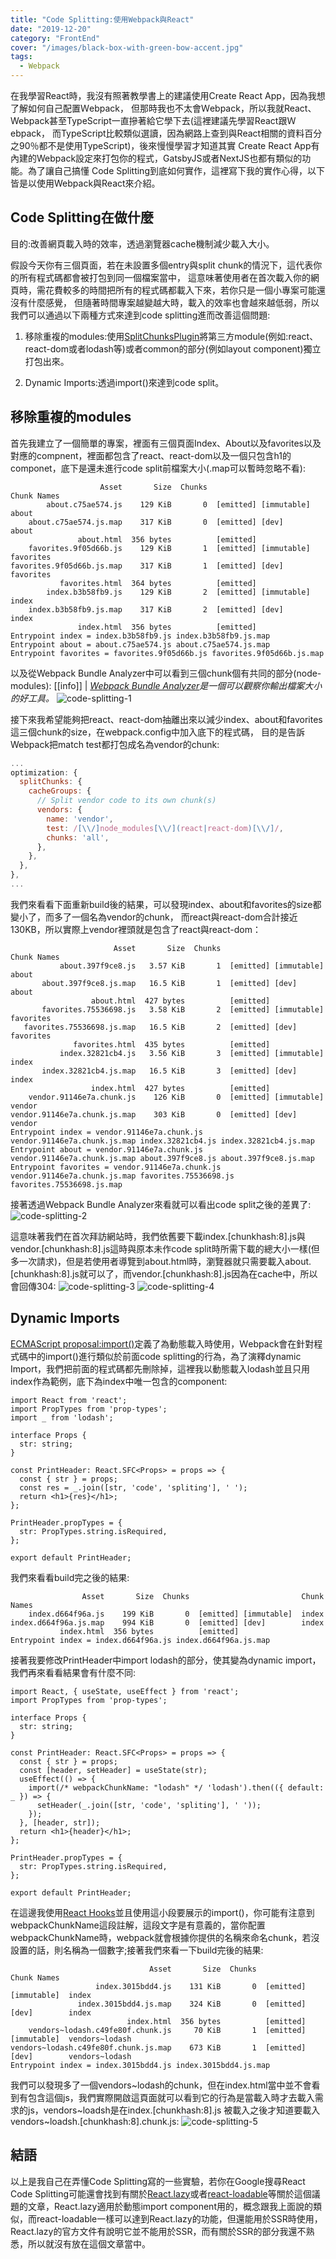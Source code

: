 ```yaml
---
title: "Code Splitting:使用Webpack與React"
date: "2019-12-20"
category: "FrontEnd"
cover: "/images/black-box-with-green-bow-accent.jpg"
tags:
  - Webpack
---
```


在我學習React時，我沒有照著教學書上的建議使用Create React App，因為我想了解如何自己配置Ｗebpack，
但那時我也不太會Ｗebpack，所以我就React、Webpack甚至TypeScript一直摻著給它學下去(這裡建議先學習React跟Ｗebpack，
而TypeScript比較類似選讀，因為網路上查到與React相關的資料百分之90％都不是使用TypeScript)，後來慢慢學習才知道其實
Create React App有內建的Webpack設定來打包你的程式，GatsbyJS或者NextJS也都有類似的功能。為了讓自己搞懂
Code Splitting到底如何實作，這裡寫下我的實作心得，以下皆是以使用Webpack與React來介紹。

## Code Splitting在做什麼

目的:改善網頁載入時的效率，透過瀏覽器cache機制減少載入大小。

假設今天你有三個頁面，若在未設置多個entry與split chunk的情況下，這代表你的所有程式碼都會被打包到同一個檔案當中，
這意味著使用者在首次載入你的網頁時，需花費較多的時間把所有的程式碼都載入下來，若你只是一個小專案可能還沒有什麼感覺，
但隨著時間專案越變越大時，載入的效率也會越來越低弱，所以我們可以通過以下兩種方式來達到code splitting進而改善這個問題:

1. 移除重複的modules:使用[SplitChunksPlugin](https://webpack.js.org/plugins/split-chunks-plugin/)將第三方module(例如:react、react-dom或者lodash等)或者common的部分(例如layout component)獨立打包出來。

1. Dynamic Imports:透過import()來達到code split。

## 移除重複的modules

首先我建立了一個簡單的專案，裡面有三個頁面Index、About以及favorites以及對應的compnent，裡面都包含了react、react-dom以及一個只包含h1的componet，底下是還未進行code split前檔案大小(.map可以暫時忽略不看):

```shell
                    Asset       Size  Chunks                         Chunk Names
        about.c75ae574.js    129 KiB       0  [emitted] [immutable]  about
    about.c75ae574.js.map    317 KiB       0  [emitted] [dev]        about
               about.html  356 bytes          [emitted]
    favorites.9f05d66b.js    129 KiB       1  [emitted] [immutable]  favorites
favorites.9f05d66b.js.map    317 KiB       1  [emitted] [dev]        favorites
           favorites.html  364 bytes          [emitted]
        index.b3b58fb9.js    129 KiB       2  [emitted] [immutable]  index
    index.b3b58fb9.js.map    317 KiB       2  [emitted] [dev]        index
               index.html  356 bytes          [emitted]
Entrypoint index = index.b3b58fb9.js index.b3b58fb9.js.map
Entrypoint about = about.c75ae574.js about.c75ae574.js.map
Entrypoint favorites = favorites.9f05d66b.js favorites.9f05d66b.js.map
```

以及從Webpack Bundle Analyzer中可以看到三個chunk個有共同的部分(node-modules):
[[info]]
| *[Webpack Bundle Analyzer](https://github.com/webpack-contrib/webpack-bundle-analyzer)是一個可以觀察你輸出檔案大小的好工具。*
![code-splitting-1](/static/images/code-splitting-1.png)

接下來我希望能夠把react、react-dom抽離出來以減少index、about和favorites這三個chunk的size，在webpack.config中加入底下的程式碼，
目的是告訴Webpack把match test都打包成名為vendor的chunk:

```javascript
...
optimization: {
  splitChunks: {
    cacheGroups: {
      // Split vendor code to its own chunk(s)
      vendors: {
        name: 'vendor',
        test: /[\\/]node_modules[\\/](react|react-dom)[\\/]/,
        chunks: 'all',
      },
    },
  },
},
...
```

我們來看看下面重新build後的結果，可以發現index、about和favorites的size都變小了，而多了一個名為vendor的chunk，
而react與react-dom合計接近130KB，所以實際上vendor裡頭就是包含了react與react-dom：

```shell{2,4,5,7,8,10-11}
                       Asset       Size  Chunks                         Chunk Names
           about.397f9ce8.js   3.57 KiB       1  [emitted] [immutable]  about
       about.397f9ce8.js.map   16.5 KiB       1  [emitted] [dev]        about
                  about.html  427 bytes          [emitted]
       favorites.75536698.js   3.58 KiB       2  [emitted] [immutable]  favorites
   favorites.75536698.js.map   16.5 KiB       2  [emitted] [dev]        favorites
              favorites.html  435 bytes          [emitted]
           index.32821cb4.js   3.56 KiB       3  [emitted] [immutable]  index
       index.32821cb4.js.map   16.5 KiB       3  [emitted] [dev]        index
                  index.html  427 bytes          [emitted]
    vendor.91146e7a.chunk.js    126 KiB       0  [emitted] [immutable]  vendor
vendor.91146e7a.chunk.js.map    303 KiB       0  [emitted] [dev]        vendor
Entrypoint index = vendor.91146e7a.chunk.js vendor.91146e7a.chunk.js.map index.32821cb4.js index.32821cb4.js.map
Entrypoint about = vendor.91146e7a.chunk.js vendor.91146e7a.chunk.js.map about.397f9ce8.js about.397f9ce8.js.map
Entrypoint favorites = vendor.91146e7a.chunk.js vendor.91146e7a.chunk.js.map favorites.75536698.js favorites.75536698.js.map
```

接著透過Webpack Bundle Analyzer來看就可以看出code split之後的差異了:
![code-splitting-2](/static/images/code-splitting-2.png)

這意味著我們在首次拜訪網站時，我們依舊要下載index.[chunkhash:8].js與vendor.[chunkhash:8].js這時與原本未作code split時所需下載的總大小一樣(但多一次請求)，但是若使用者導覽到about.html時，瀏覽器就只需要載入about.[chunkhash:8].js就可以了，而vendor.[chunkhash:8].js因為在cache中，所以會回傳304:
![code-splitting-3](/static/images/code-splitting-3.png)
![code-splitting-4](/static/images/code-splitting-4.png)

## Dynamic Imports

[ECMAScript proposal:import()](https://github.com/tc39/proposal-dynamic-import)定義了為動態載入時使用，Ｗebpack會在針對程式碼中的import()進行類似於前面code splitting的行為，為了演釋dynamic Import，我們把前面的程式碼都先刪除掉，這裡我以動態載入lodash並且只用index作為範例，底下為index中唯一包含的component:

```tsx
import React from 'react';
import PropTypes from 'prop-types';
import _ from 'lodash';

interface Props {
  str: string;
}

const PrintHeader: React.SFC<Props> = props => {
  const { str } = props;
  const res = _.join([str, 'code', 'spliting'], ' ');
  return <h1>{res}</h1>;
};

PrintHeader.propTypes = {
  str: PropTypes.string.isRequired,
};

export default PrintHeader;
```

我們來看看build完之後的結果:

```shell
                Asset       Size  Chunks                         Chunk Names
    index.d664f96a.js    199 KiB       0  [emitted] [immutable]  index
index.d664f96a.js.map    994 KiB       0  [emitted] [dev]        index
           index.html  356 bytes          [emitted]
Entrypoint index = index.d664f96a.js index.d664f96a.js.map
```

接著我要修改PrintHeader中import lodash的部分，使其變為dynamic import，我們再來看看結果會有什麼不同:

```javascript{1,10-16}
import React, { useState, useEffect } from 'react';
import PropTypes from 'prop-types';

interface Props {
  str: string;
}

const PrintHeader: React.SFC<Props> = props => {
  const { str } = props;
  const [header, setHeader] = useState(str);
  useEffect(() => {
    import(/* webpackChunkName: "lodash" */ 'lodash').then(({ default: _ }) => {
      setHeader(_.join([str, 'code', 'spliting'], ' '));
    });
  }, [header, str]);
  return <h1>{header}</h1>;
};

PrintHeader.propTypes = {
  str: PropTypes.string.isRequired,
};

export default PrintHeader;
```

在這邊我使用[React Hooks](https://zh-hant.reactjs.org/docs/hooks-intro.html)並且使用這小段要展示的import()，你可能有注意到webpackChunkName這段註解，這段文字是有意義的，當你配置webpackChunkName時，webpack就會根據你提供的名稱來命名chunk，若沒設置的話，則名稱為一個數字;接著我們來看一下build完後的結果:

```shell{2,5}
                               Asset       Size  Chunks                         Chunk Names
                   index.3015bdd4.js    131 KiB       0  [emitted] [immutable]  index
               index.3015bdd4.js.map    324 KiB       0  [emitted] [dev]        index
                          index.html  356 bytes          [emitted]
    vendors~lodash.c49fe80f.chunk.js     70 KiB       1  [emitted] [immutable]  vendors~lodash
vendors~lodash.c49fe80f.chunk.js.map    673 KiB       1  [emitted] [dev]        vendors~lodash
Entrypoint index = index.3015bdd4.js index.3015bdd4.js.map
```

我們可以發現多了一個vendors~lodash的chunk，但在index.html當中並不會看到有包含這個js，我們實際開啟這頁面就可以看到它的行為是當載入時才去載入需求的js，vendors~loadsh是在index.[chunkhash:8].js 被載入之後才知道要載入vendors~loadsh.[chunkhash:8].chunk.js:
![code-splitting-5](/static/images/code-splitting-5.png)

## 結語

以上是我自己在弄懂Code Splitting寫的一些實驗，若你在Google搜尋React Code Splitting可能還會找到有關於[React.lazy](https://zh-hant.reactjs.org/docs/code-splitting.html)或者[react-loadable](https://github.com/jamiebuilds/react-loadable)等關於這個議題的文章，React.lazy適用於動態import component用的，概念跟我上面說的類似，而react-loadable一樣可以達到React.lazy的功能，但還能用於SSR時使用，React.lazy的官方文件有說明它並不能用於SSR，而有關於SSR的部分我還不熟悉，所以就沒有放在這個文章當中。
